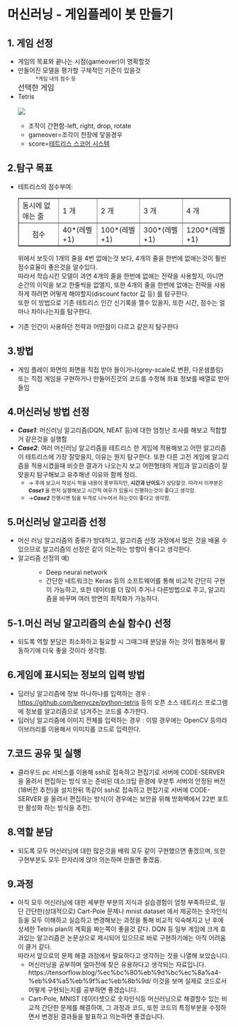 # <strong>머신러닝</strong> - 게임플레이 봇 만들기
<!--Animeloverhachangwoo-->

## 1. 게임 선정
<ul>
<li>게임의 목표와 끝나는 시점(gameover)이 명확할것</li>
<li>만들어진 모델을 평가할 구체적인 기준이 있을것<dd><small>*게임 내의 점수 등</small></dd></li>
<big>선택한 게임</big>

<li>Tetris</li><br><a href="https://youtu.be/dQw4w9WgXcQ"><img src="https://thumbs.gfycat.com/DecisiveSafeHorsemouse-size_restricted.gif"></a>
<ul><li>조작이 간편함-left, right, drop, rotate</li><li>gameover=조각이 천장에 닿을경우</li><li>score=<a href="https://tetris.wiki/Scoring">테트리스 스코어 시스템</a></li></ul>
</ul>
</ul>

## 2.탐구 목표
<ul>
<li>테트리스의 점수부여:<br>
<table border = "1">
<tbody>
<tr><td>동시에 없애는 줄</td><td>1 개</td><td>2 개</td><td>3 개</td><td>4 개</td></tr>
<tr><td align="center">점수</td><td>40*(레벨+1)</td><td>100*(레벨+1)</td><td>300*(레벨+1)</td><td>1200*(레벨+1)</td></tr>
</tbody>
</table>

위에서 보듯이 1개의 줄을 4번 없애는것 보다, 4개의 줄을 한번에 없애는것이 훨씬 점수효율이 좋은것을 알수있다.<br>
따라서 학습시킨 모델이 과연 4개의 줄을 한번에 없애는 전략을 사용할지, 아니면 순간의 이익을 보고 한줄씩을 없앨지, 또한 4개의 줄을 한번에 없애는 전략을 사용하게 하려면 어떻게 해야할지(discount factor 값 등) 를 탐구한다.<br>
또한 이 방법으로 기존 테트리스 인간 신기록을 깰수 있을지, 또한 시간, 점수는 얼마나 차이나는지를 탐구한다.
</li>
<li>기존 인간이 사용하던 전략과 어떤점이 다르고 같은지 탐구한다</li>
</ul>

## 3.방법
<ul>
<li>게임 플레이 화면의 화면을 직접 받아 들이거나(grey-scale로 변환, 다운샘플링) 또는 직접 게임을 구현하거나 만들어진것의 코드를 수정해 좌표 정보를 배열로 받아들임</li>

</ul>

## 4.머신러닝 방법 선정
<ul>
<li><i><strong>Case1</strong></i>: 머신러닝 알고리즘(DQN, NEAT 등)에 대한 엄청난 조사를 해보고 적합할거 같은것을 실행함</li>
<li><i><strong>Case2</strong></i>: 여러 머신러닝 알고리즘을 테트리스 한 게임에 적용해보고 어떤 알고리즘이 테트리스에 가장 잘맞을지, 이유는 뭔지 탐구한다. 또한 다른 고전 게임에 알고리즘을 적용시켰을때 비슷한 결과가 나오는지 보고 어떤형태의 게임과 알고리즘이 잘맞을지 탐구해보고 유추해낸 이유와 함께 정리. <ul><li><small>→ 후에 보고서 작성시 적을 내용이 풍부하지만, <strong>시간과 난이도</strong>가 상당할것. 따라서 이부분은 <i><strong>Case1</strong></i> 을 먼저 실행해보고 시간적 여유가 있을시 진행하는것이 좋다고 생각함.</small></li><li><small>→<i><strong>Case2</strong></i> 진행시엔 팀을 두개로 나누어서 하는것이 좋다고 생각함.</small></li></ul></li>
</ul>

## 5.머신러닝 알고리즘 선정
<ul>
  <li>머신 러닝 알고리즘의 종류가 방대하고, 알고리즘 선정 과정에서 많은 것을 배울 수 있으므로 알고리즘의 선정은 같이 의논하는 방향이 좋다고 생각한다.</li>
  <li>알고리즘 선정의 예)</li>
  <ul>
  <dd>
    <li>Deep neural network</li>
        <dd>
            <li>
            간단한 네트워크는 Keras 등의 소프트웨어를 통해 비교적 간단히 구현이 가능하고, 또한 데이터를 더 많이 주거나 다른방법으로 주고, 알고리즘을 바꾸며 여러 방면의 최적화가 가능하다.
            </li>
        </dd>
  </dd>
  </ul>
</ul>

## 5-1.머신 러닝 알고리즘의 손실 함수() 선정
<ul>
    <li>
        되도록 역할 분담은 최소화하고 필요할 시 그때그때 분담을 하는 것이 협동해서 활동하기에 더욱 좋을 것이라 생각함.
    </li>
</ul>
  
## 6.게임에 표시되는 정보의 입력 방법
<ul>
    <li>
        딥러닝 알고리즘에 정보 하나하나를 입력하는 경우 : <a href=https://github.com/benycze/python-tetris>https://github.com/benycze/python-tetris</a> 등의 오픈 소스 테트리스 프로그램에 정보를 알고리즘으로 넘겨주는 코드를 추가한다.
    </li>
    <li>
        딥러닝 알고리즘에 이미지 전체를 입력하는 경우 : 이럴 경우에는 OpenCV 등의라이브러리를 이용해서 이미지를 코드로 입력한다.
    </li>
</ul>

## 7.코드 공유 및 실행
<ul>
    <li>
        클라우드 pc 서비스를 이용해 ssh로 접속하고 편집기로 서버에 CODE-SERVER 을 올려서 편집하는 방식 또는 준비된 데스크탑 환경에 우분투 서버의 안정된 버전(18버전 추천)을 설치한뒤 똑같이 ssh로 접속하고 편집기로 서버에 CODE-SERVER 을 올려서 편집하는 방식(이 경우에는 보안을 위해 방화벽에서 22번 포트만 활성화 하는 방식을 추천).
    </li>
</ul>

## 8.역할 분담
<ul>
    <li>
        되도록 모두 머신러닝에 대한 많은것을 배워 모두 같이 구현했으면 좋겠으며, 또한 구현부분도 모두 한자리에 앉아 의논하며 만들면 좋겠음.
    </li>
</ul>

## 9.과정
<ul>
  <li>
    아직 모두 머신러닝에 대한 세부한 부분의 지식과 실습경험이 엄청 부족하므로, 일단 간단한(상대적으로) Cart-Pole 문제나 mnist dataset 에서 제공하는 숫자인식 등을 모두 이해하고 실습하고 변경해보는 과정을 통해 비교적 익숙해지고 난 후에 상세한 Tetris plan의 계획을 짜는쪽이 좋을것 같다.
    DQN 등 일부 게임에 크게 효과있는 알고리즘은 논문상으로 제시되어 있으므로 바로 구현하기에는 아직 어려움이 클거 같다.
    <br>따라서 앞으로의 문제 해결 과정에서 필요하다고 생각하는 것을 나열해 보았습니다.
    <ul>
      <li>머신러닝을 공부하며 얼마전에 찾은 유용하다고 생각되는 자료입니다. https://tensorflow.blog/%ec%bc%80%eb%9d%bc%ec%8a%a4-%eb%94%a5%eb%9f%ac%eb%8b%9d/ 이것을 보며 실제로 코드로서 어떻게 구현되는지를 공부하면 좋겠습니다.</li>
      <li>Cart-Pole, MNIST 데이터셋으로 숫자인식등 머신러닝으로 해결할수 있는 비교적 간단한 문제를 해결하여, 그 과정과 코드, 또한 코드의 특정부분을 수정하면서 변경된 결과들을 발표하고 의논하면 좋겠습니다.</li>
    </ul>  
    
    
  </li>
</ul>
